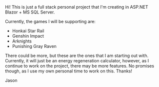 Hi! This is just a full stack personal project that I'm creating in ASP.NET Blazor + MS SQL Server. 

Currently, the games I will be supporting are:
- Honkai Star Rail
- Genshin Impact
- Arknights
- Punishing Gray Raven

There could be more, but these are the ones that I am starting out with.
Currently, it will just be an energy regeneration calculator, however, as I continue to work on the project, there may be more features. No promises though, as I use my own personal time to work on this.
Thanks!

Jason
